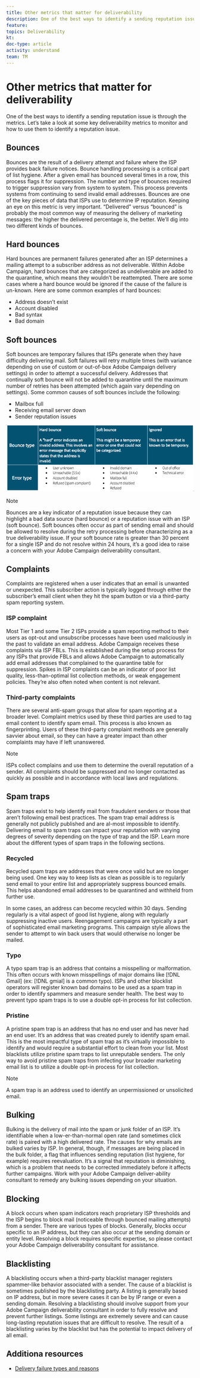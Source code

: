 ```yaml
---
title: Other metrics that matter for deliverability
description: One of the best ways to identify a sending reputation issue is through the metrics. Let’s take a look at some key deliverability metrics to monitor and how to use them to identify a reputation issue.
feature: 
topics: Deliverability
kt: 
doc-type: article
activity: understand
team: TM
---
```


# Other metrics that matter for deliverability

One of the best ways to identify a sending reputation issue is through the metrics. Let’s take a look at some key deliverability metrics to monitor and how to use them to identify a reputation issue.

## Bounces

Bounces are the result of a delivery attempt and failure where the ISP provides back failure notices. Bounce handling processing is a critical part of list hygiene. After a given email has bounced several times in a row, this process flags it for suppression. The number and type of bounces required to trigger suppression vary from system to system. This process prevents systems from continuing to send invalid email addresses. Bounces are one of the key pieces of data that ISPs use to determine IP reputation. Keeping an eye on this metric is very important. “Delivered” versus “bounced” is probably the most common way of measuring the delivery of marketing messages: the higher the delivered percentage is, the better. We’ll dig into two different kinds of bounces.

## Hard bounces

Hard bounces are permanent failures generated after an ISP determines a mailing attempt to a subscriber address as not deliverable. Within Adobe Campaign, hard bounces that are categorized as undeliverable are added to the quarantine, which means they wouldn’t be reattempted. There are some cases where a hard bounce would be ignored if the cause of the failure is un-known. Here are some common examples of hard bounces:

* Address doesn’t exist
* Account disabled
* Bad syntax
* Bad domain
  
## Soft bounces

Soft bounces are temporary failures that ISPs generate when they have difficulty delivering mail. Soft failures will retry multiple times (with variance depending on use of custom or out-of-box Adobe Campaign delivery settings) in order to attempt a successful delivery. Addresses that continually soft bounce will not be added to quarantine until the maximum number of retries has been attempted (which again vary depending on settings). Some common causes of soft bounces include the following:

* Mailbox full
* Receiving email server down
* Sender reputation issues

![[!bounce types]](assets/bounce-types.png)

>[!NOTE]
>
>Bounces are a key indicator of a reputation issue because they can highlight a bad data source (hard bounce) or a reputation issue with an ISP (soft bounce).
Soft bounces often occur as part of sending email and should be allowed to resolve during the retry processing before characterizing as a true deliverability issue. If your soft bounce rate is greater than 30 percent for a single ISP and do not resolve within 24 hours, it’s a good idea to raise a concern with your Adobe Campaign deliverability consultant.

## Complaints

Complaints are registered when a user indicates that an email is unwanted or unexpected. This subscriber action is typically logged through either the subscriber’s email client when they hit the spam button or via a third-party spam reporting system.

### ISP complaint

Most Tier 1 and some Tier 2 ISPs provide a spam reporting method to their users as opt-out and unsubscribe processes have been used maliciously in the past to validate an email address. Adobe Campaign receives these complaints via ISP FBLs. This is established during the setup process for any ISPs that provide FBLs and allows Adobe Campaign to automatically add email addresses that complained to the quarantine table for suppression. Spikes in ISP complaints can be an indicator of poor list quality, less-than-optimal list collection methods, or weak engagement policies. They’re also often noted when content is not relevant.

### Third-party complaints

There are several anti-spam groups that allow for spam reporting at a broader level. Complaint metrics used by these third parties are used to tag email content to identify spam email. This process is also known as fingerprinting. Users of these third-party complaint methods are generally savvier about email, so they can have a greater impact than other complaints may have if left unanswered.

>[!NOTE]
>
>ISPs collect complains and use them to determine the overall reputation of a sender. All complaints should be suppressed and no longer contacted as quickly as possible and in accordance with local laws and regulations.

## Spam traps

Spam traps exist to help identify mail from fraudulent senders or those that aren’t following email best practices. The spam trap email address is generally not publicly published and are al-most impossible to identify. Delivering email to spam traps can impact your reputation with varying degrees of severity depending on the type of trap and the ISP. Learn more about the different types of spam traps in the following sections.

### Recycled

Recycled spam traps are addresses that were once valid but are no longer being used. One key way to keep lists as clean as possible is to regularly send email to your entire list and appropriately suppress bounced emails. This helps abandoned email addresses to be quarantined and withheld from further use.

In some cases, an address can become recycled within 30 days. Sending regularly is a vital aspect of good list hygiene, along with regularly suppressing inactive users. Reengagement campaigns are typically a part of sophisticated email marketing programs. This campaign style allows the sender to attempt to win back users that would otherwise no longer be mailed.

### Typo

A typo spam trap is an address that contains a misspelling or malformation. This often occurs with known misspellings of major domains like [!DNL Gmail] (ex: [!DNL gmial] is a common typo). ISPs and other blocklist operators will register known bad domains to be used as a spam trap in order to identify spammers and measure sender health. The best way to prevent typo spam traps is to use a double opt-in process for list collection.

### Pristine

A pristine spam trap is an address that has no end user and has never had an end user. It’s an address that was created purely to identify spam email. This is the most impactful type of spam trap as it’s virtually impossible to identify and would require a substantial effort to clean from your list. Most blacklists utilize pristine spam traps to list unreputable senders. The only way to avoid pristine spam traps from infecting your broader marketing email list is to utilize a double opt-in process for list collection.

>[!NOTE]
>
>A spam trap is an address used to identify an unpermissioned or unsolicited email.
>

## Bulking

Bulking is the delivery of mail into the spam or junk folder of an ISP. It’s identifiable when a low-er-than-normal open rate (and sometimes click rate) is paired with a high delivered rate. The causes for why emails are bulked varies by ISP. In general, though, if messages are being placed in the bulk folder, a flag that influences sending reputation (list hygiene, for example) requires reevaluation. It’s a signal that reputation is diminishing, which is a problem that needs to be corrected immediately before it affects further campaigns. Work with your Adobe Campaign deliver-ability consultant to remedy any bulking issues depending on your situation.

## Blocking

A block occurs when spam indicators reach proprietary ISP thresholds and the ISP begins to block mail (noticeable through bounced mailing attempts) from a sender. There are various types of blocks. Generally, blocks occur specific to an IP address, but they can also occur at the sending domain or entity level. Resolving a block requires specific expertise, so please contact your Adobe Campaign deliverability consultant for assistance.

## Blacklisting

A blacklisting occurs when a third-party blacklist manager registers spammer-like behavior associated with a sender. The cause of a blacklist is sometimes published by the blacklisting party. A listing is generally based on IP address, but in more severe cases it can be by IP range or even a sending domain. Resolving a blacklisting should involve support from your Adobe Campaign deliverability consultant in order to fully resolve and prevent further listings. Some listings are extremely severe and can cause long-lasting reputation issues that are difficult to resolve. The result of a blacklisting varies by the blacklist but has the potential to impact delivery of all email.

## Additiona resources

* [Delivery failure types and reasons](https://docs.adobe.com/content/help/en/campaign-standard/using/testing-and-sending/monitoring-messages/understanding-delivery-failures.html#delivery-failure-types-and-reasons)
